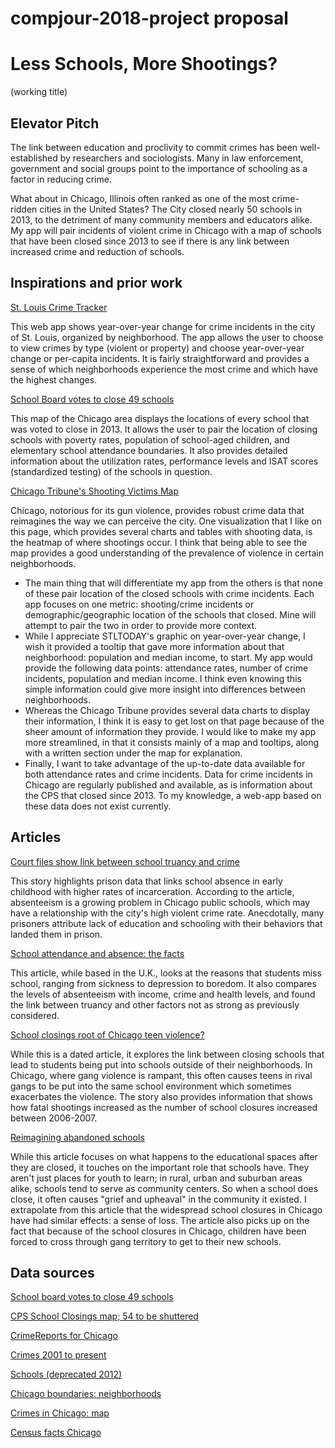 # compjour-2018-project proposal

<h1>Less Schools, More Shootings?</h1>
<p>(working title)</p>

<h2>Elevator Pitch</h2>
<p>The link between education and proclivity to commit crimes has been well-established by researchers and sociologists. Many in law enforcement, government and social groups point to the importance of schooling as a factor in reducing crime.</p>

<p>What about in Chicago, Illinois often ranked as one of the most crime-ridden cities in the United States? The City closed nearly 50 schools in 2013, to the detriment of many community members and educators alike. My app will pair incidents of violent crime in Chicago with a map of schools that have been closed since 2013 to see if there is any link between increased crime and reduction of schools.</p>

<h2>Inspirations and prior work </h2>
<a href="https://graphics.stltoday.com/apps/crime/index.html">St. Louis Crime Tracker</a> 
<p>This web app shows year-over-year change for crime incidents in the city of St. Louis, organized by neighborhood. The app allows the user to choose to view crimes by type (violent or property) and choose year-over-year change or per-capita incidents. It is fairly straightforward and provides a sense of which neighborhoods experience the most crime and which have the highest changes.</p>

<a href="http://graphics.chicagotribune.com/school_utilization/">School Board votes to close 49 schools</a> 
<p>This map of the Chicago area displays the locations of every school that was voted to close in 2013. It allows the user to pair the location of closing schools with poverty rates, population of school-aged children, and elementary school attendance boundaries. It also provides detailed information about the utilization rates, performance levels and ISAT scores (standardized testing) of the schools in question.</p>

<a href="http://www.chicagotribune.com/news/data/ct-shooting-victims-map-charts-htmlstory.html">Chicago Tribune's Shooting Victims Map</a> 
<p>Chicago, notorious for its gun violence, provides robust crime data that reimagines the way we can perceive the city. One visualization that I like on this page, which provides several charts and tables with shooting data, is the heatmap of where shootings occur. I think that being able to see the map provides a good understanding of the prevalence of violence in certain neighborhoods. </p>

<ul>
<li>The main thing that will differentiate my app from the others is that none of these pair location of the closed schools with crime incidents. Each app focuses on one metric: shooting/crime incidents or demographic/geographic location of the schools that closed. Mine will attempt to pair the two in order to provide more context.
<li>While I appreciate STLTODAY's graphic on year-over-year change, I wish it provided a tooltip that gave more information about that neighborhood: population and median income, to start. My app would provide the following data points: attendance rates, number of crime incidents, population and median income. I think even knowing this simple information could give more insight into differences between neighborhoods.</li>
<li>Whereas the Chicago Tribune provides several data charts to display their information, I think it is easy to get lost on that page because of the sheer amount of information they provide. I would like to make my app more streamlined, in that it consists mainly of a map and tooltips, along with a written section under the map for explanation.</li>
<li>Finally, I want to take advantage of the up-to-date data available for both attendance rates and crime incidents. Data for crime incidents in Chicago are regularly published and available, as is information about the CPS that closed since 2013. To my knowledge, a web-app based on these data does not exist currently.</li>
</ul>

<h2>Articles</h2>
<a href="http://articles.chicagotribune.com/2013-02-19/news/ct-met-prison-truancy-20130219_1_much-school-public-schools-grades">Court files show link between school truancy and crime</a> <p>This story highlights prison data that links school absence in early childhood with higher rates of incarceration. According to the article, absenteeism is a growing problem in Chicago public schools, which may have a relationship with the city's high violent crime rate. Anecdotally, many prisoners attribute lack of education and schooling with their behaviors that landed them in prison.</p>

<a href="http://www.bbc.com/news/stories-42254527">School attendance and absence: the facts </a> <p>This article, while based in the U.K., looks at the reasons that students miss school, ranging from sickness to depression to boredom. It also compares the levels of absenteeism with income, crime and health levels, and found the link between truancy and other factors not as strong as previously considered.</p>

<a href="http://www.nbcnews.com/id/33200246/ns/us_news-education/t/school-closings-root-chicago-teen-violence/#.Wwg1AC-ZP-Y">School closings root of Chicago teen violence?</a> <p>While this is a dated article, it explores the link between closing schools that lead to students being put into schools outside of their neighborhoods. In Chicago, where gang violence is rampant, this often causes teens in rival gangs to be put into the same school environment which sometimes exacerbates the violence. The story also provides information that shows how fatal shootings increased as the number of school closures increased between 2006-2007.</p>

<a href="https://www.theatlantic.com/education/archive/2015/12/reimagining-abandoned-schools/418311/">Reimagining abandoned schools</a>
<p>While this article focuses on what happens to the educational spaces after they are closed, it touches on the important role that schools have. They aren't just places for youth to learn; in rural, urban and suburban areas alike, schools tend to serve as community centers. So when a school does close, it often causes "grief and upheaval" in the community it existed. I extrapolate from this article that the widespread school closures in Chicago have had similar effects: a sense of loss. The article also picks up on the fact that because of the school closures in Chicago, children have been forced to cross through gang territory to get to their new schools.</p>

<h2>Data sources</h2>

<a href="http://graphics.chicagotribune.com/school_utilization/">School board votes to close 49 schools</a>

<a href="http://www.dnainfo.com/chicago/20130321/chicago/cps-school-closings-list/">CPS School Closings map; 54 to be shuttered</a>

<a href="https://www.crimereports.com/agency/chicago-police-department-il#!/dashboard?incident_types=Assault%252CAssault%2520with%2520Deadly%2520Weapon%252CBreaking%2520%2526%2520Entering%252CDisorder%252CDrugs%252CHomicide%252CKidnapping%252CLiquor%252COther%2520Sexual%2520Offense%252CProperty%2520Crime%252CProperty%2520Crime%2520Commercial%252CProperty%2520Crime%2520Residential%252CQuality%2520of%2520Life%252CRobbery%252CSexual%2520Assault%252CSexual%2520Offense%252CTheft%252CTheft%2520from%2520Vehicle%252CTheft%2520of%2520Vehicle&start_date=2018-05-11&end_date=2018-05-25&days=sunday%252Cmonday%252Ctuesday%252Cwednesday%252Cthursday%252Cfriday%252Csaturday&start_time=0&end_time=23&include_sex_offenders=false&lat=41.85345216355517&lng=-87.68815040588379&zoom=13&current_tab=list&shapeIds=">CrimeReports for Chicago</a>

<a href="https://data.cityofchicago.org/Public-Safety/Crimes-2001-to-present/ijzp-q8t2">Crimes 2001 to present</a>

<a href="https://data.cityofchicago.org/Education/Schools-deprecated-2012-/kqmn-byj8">Schools (deprecated 2012)</a>

<a href="https://data.cityofchicago.org/Facilities-Geographic-Boundaries/Boundaries-Neighborhoods/9wp7-iasj">Chicago boundaries: neighborhoods</a>

<a href="https://data.cityofchicago.org/Public-Safety/Crimes-Map/dfnk-7re6">Crimes in Chicago: map</a>

<a href="https://www.census.gov/quickfacts/fact/table/chicagocityillinois/PST045216">Census facts Chicago</a>